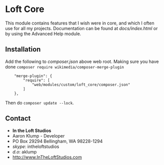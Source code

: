 # Loft Core

This module contains features that I wish were in core, and which I often use for all my projects.  Documentation can be found at _docs/index.html_ or by using the Advanced Help module.

## Installation

Add the following to _composer.json_ above web root.  Making sure you have done `composer require wikimedia/composer-merge-plugin`

        "merge-plugin": {
            "require": [
                "web/modules/custom/loft_core/composer.json"
            ]
        },

Then do `composer update --lock`.

## Contact

* **In the Loft Studios**
* Aaron Klump - Developer
* PO Box 29294 Bellingham, WA 98228-1294
* _skype_: intheloftstudios
* _d.o_: aklump
* <http://www.InTheLoftStudios.com>

